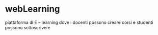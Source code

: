 # webLearning

piattaforma di E – learning dove i docenti possono creare
corsi e studenti possono sottoscrivere
